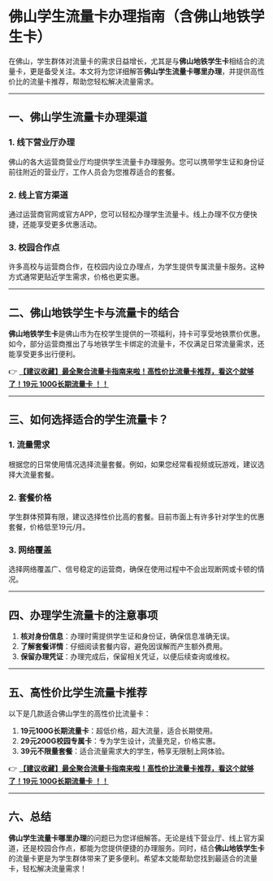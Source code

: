 # 佛山学生流量卡办理指南（含佛山地铁学生卡）

在佛山，学生群体对流量卡的需求日益增长，尤其是与**佛山地铁学生卡**相结合的流量卡，更是备受关注。本文将为您详细解答**佛山学生流量卡哪里办理**，并提供高性价比的流量卡推荐，帮助您轻松解决流量需求。

---

## 一、佛山学生流量卡办理渠道

### 1. 线下营业厅办理
佛山的各大运营商营业厅均提供学生流量卡办理服务。您可以携带学生证和身份证前往附近的营业厅，工作人员会为您推荐适合的套餐。

### 2. 线上官方渠道
通过运营商官网或官方APP，您可以轻松办理学生流量卡。线上办理不仅方便快捷，还能享受更多优惠活动。

### 3. 校园合作点
许多高校与运营商合作，在校园内设立办理点，为学生提供专属流量卡服务。这种方式通常更贴近学生需求，价格也更实惠。

---

## 二、佛山地铁学生卡与流量卡的结合

**佛山地铁学生卡**是佛山市为在校学生提供的一项福利，持卡可享受地铁票价优惠。如今，部分运营商推出了与地铁学生卡绑定的流量卡，不仅满足日常流量需求，还能享受更多出行便利。

👉 **[【建议收藏】最全聚合流量卡指南来啦！高性价比流量卡推荐，看这个就够了！19元 100G长期流量卡 ！！](https://bit.ly/Liuliangka)**

---

## 三、如何选择适合的学生流量卡？

### 1. 流量需求
根据您的日常使用情况选择流量套餐。例如，如果您经常看视频或玩游戏，建议选择大流量套餐。

### 2. 套餐价格
学生群体预算有限，建议选择性价比高的套餐。目前市面上有许多针对学生的优惠套餐，价格低至19元/月。

### 3. 网络覆盖
选择网络覆盖广、信号稳定的运营商，确保在使用过程中不会出现断网或卡顿的情况。

---

## 四、办理学生流量卡的注意事项

1. **核对身份信息**：办理时需提供学生证和身份证，确保信息准确无误。
2. **了解套餐详情**：仔细阅读套餐内容，避免因误解而产生额外费用。
3. **保留办理凭证**：办理完成后，保留相关凭证，以便后续查询或维权。

---

## 五、高性价比学生流量卡推荐

以下是几款适合佛山学生的高性价比流量卡：

1. **19元100G长期流量卡**：超低价格，超大流量，适合长期使用。
2. **29元200G校园专属卡**：专为学生设计，流量充足，价格实惠。
3. **39元不限量套餐**：适合流量需求大的学生，畅享无限制上网体验。

👉 **[【建议收藏】最全聚合流量卡指南来啦！高性价比流量卡推荐，看这个就够了！19元 100G长期流量卡 ！！](https://bit.ly/Liuliangka)**

---

## 六、总结

**佛山学生流量卡哪里办理**的问题已为您详细解答。无论是线下营业厅、线上官方渠道，还是校园合作点，都能为您提供便捷的办理服务。同时，结合**佛山地铁学生卡**的流量卡更是为学生群体带来了更多便利。希望本文能帮助您找到最适合的流量卡，轻松解决流量需求！